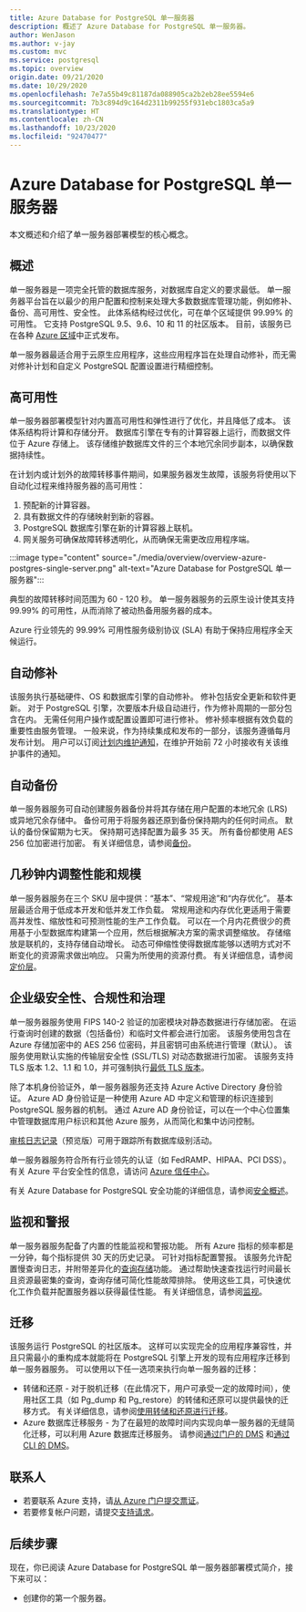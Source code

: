 ```yaml
---
title: Azure Database for PostgreSQL 单一服务器
description: 概述了 Azure Database for PostgreSQL 单一服务器。
author: WenJason
ms.author: v-jay
ms.custom: mvc
ms.service: postgresql
ms.topic: overview
origin.date: 09/21/2020
ms.date: 10/29/2020
ms.openlocfilehash: 7e7a55b49c81187da088905ca2b2eb28ee5594e6
ms.sourcegitcommit: 7b3c894d9c164d2311b99255f931ebc1803ca5a9
ms.translationtype: HT
ms.contentlocale: zh-CN
ms.lasthandoff: 10/23/2020
ms.locfileid: "92470477"
---
```

# <a name="azure-database-for-postgresql-single-server"></a>Azure Database for PostgreSQL 单一服务器

本文概述和介绍了单一服务器部署模型的核心概念。

## <a name="overview"></a>概述

单一服务器是一项完全托管的数据库服务，对数据库自定义的要求最低。 单一服务器平台旨在以最少的用户配置和控制来处理大多数数据库管理功能，例如修补、备份、高可用性、安全性。 此体系结构经过优化，可在单个区域提供 99.99% 的可用性。 它支持 PostgreSQL 9.5、9.6、10 和 11 的社区版本。 目前，该服务已在各种 [Azure 区域](https://azure.microsoft.com/global-infrastructure/services/?regions=china-non-regional,china-east,china-east-2,china-north,china-north-2&products=all)中正式发布。

单一服务器最适合用于云原生应用程序，这些应用程序旨在处理自动修补，而无需对修补计划和自定义 PostgreSQL 配置设置进行精细控制。

## <a name="high-availability"></a>高可用性

单一服务器部署模型针对内置高可用性和弹性进行了优化，并且降低了成本。 该体系结构将计算和存储分开。 数据库引擎在专有的计算容器上运行，而数据文件位于 Azure 存储上。 该存储维护数据库文件的三个本地冗余同步副本，以确保数据持续性。

在计划内或计划外的故障转移事件期间，如果服务器发生故障，该服务将使用以下自动化过程来维持服务器的高可用性：

1. 预配新的计算容器。
2. 具有数据文件的存储映射到新的容器。
3. PostgreSQL 数据库引擎在新的计算容器上联机。
4. 网关服务可确保故障转移透明化，从而确保无需更改应用程序端。
   
 :::image type="content" source="./media/overview/overview-azure-postgres-single-server.png" alt-text="Azure Database for PostgreSQL 单一服务器":::

典型的故障转移时间范围为 60 - 120 秒。 单一服务器服务的云原生设计使其支持 99.99% 的可用性，从而消除了被动热备用服务器的成本。

Azure 行业领先的 99.99% 可用性服务级别协议 (SLA) 有助于保持应用程序全天候运行。

## <a name="automated-patching"></a>自动修补

该服务执行基础硬件、OS 和数据库引擎的自动修补。 修补包括安全更新和软件更新。 对于 PostgreSQL 引擎，次要版本升级自动进行，作为修补周期的一部分包含在内。 无需任何用户操作或配置设置即可进行修补。 修补频率根据有效负载的重要性由服务管理。 一般来说，作为持续集成和发布的一部分，该服务遵循每月发布计划。 用户可以订阅[计划内维护通知](concepts-monitoring.md)，在维护开始前 72 小时接收有关该维护事件的通知。

## <a name="automatic-backups"></a>自动备份

单一服务器服务可自动创建服务器备份并将其存储在用户配置的本地冗余 (LRS) 或异地冗余存储中。 备份可用于将服务器还原到备份保持期内的任何时间点。 默认的备份保留期为七天。 保持期可选择配置为最多 35 天。 所有备份都使用 AES 256 位加密进行加密。 有关详细信息，请参阅[备份](./concepts-backup.md)。

## <a name="adjust-performance-and-scale-within-seconds"></a>几秒钟内调整性能和规模

单一服务器服务在三个 SKU 层中提供：“基本”、“常规用途”和“内存优化”。 基本层最适合用于低成本开发和低并发工作负载。 常规用途和内存优化更适用于需要高并发性、缩放性和可预测性能的生产工作负载。 可以在一个月内花费很少的费用基于小型数据库构建第一个应用，然后根据解决方案的需求调整缩放。 存储缩放是联机的，支持存储自动增长。 动态可伸缩性使得数据库能够以透明方式对不断变化的资源需求做出响应。 只需为所使用的资源付费。 有关详细信息，请参阅[定价层](concepts-service-tiers.md)。

## <a name="enterprise-grade-security-compliance-and-governance"></a>企业级安全性、合规性和治理

单一服务器服务使用 FIPS 140-2 验证的加密模块对静态数据进行存储加密。 在运行查询时创建的数据（包括备份）和临时文件都会进行加密。 该服务使用包含在 Azure 存储加密中的 AES 256 位密码，并且密钥可由系统进行管理（默认）。 该服务使用默认实施的传输层安全性 (SSL/TLS) 对动态数据进行加密。 该服务支持 TLS 版本 1.2、1.1 和 1.0，并可强制执行[最低 TLS 版本](concepts-ssl-connection-security.md)。

除了本机身份验证外，单一服务器服务还支持 Azure Active Directory 身份验证。 Azure AD 身份验证是一种使用 Azure AD 中定义和管理的标识连接到 PostgreSQL 服务器的机制。 通过 Azure AD 身份验证，可以在一个中心位置集中管理数据库用户标识和其他 Azure 服务，从而简化和集中访问控制。

[审核日志记录](concepts-audit.md)（预览版）可用于跟踪所有数据库级别活动。

单一服务器服务符合所有行业领先的认证（如 FedRAMP、HIPAA、PCI DSS）。 有关 Azure 平台安全性的信息，请访问 [Azure 信任中心](https://www.trustcenter.cn/)。

有关 Azure Database for PostgreSQL 安全功能的详细信息，请参阅[安全概述](concepts-security.md)。

## <a name="monitoring-and-alerting"></a>监视和警报

单一服务器服务配备了内置的性能监视和警报功能。 所有 Azure 指标的频率都是一分钟，每个指标提供 30 天的历史记录。 可针对指标配置警报。 该服务允许配置慢查询日志，并附带差异化的[查询存储](./concepts-query-store.md)功能。 通过帮助快速查找运行时间最长且资源最密集的查询，查询存储可简化性能故障排除。 使用这些工具，可快速优化工作负载并配置服务器以获得最佳性能。 有关详细信息，请参阅[监视](./concepts-monitoring.md)。

## <a name="migration"></a>迁移

该服务运行 PostgreSQL 的社区版本。 这样可以实现完全的应用程序兼容性，并且只需最小的重构成本就能将在 PostgreSQL 引擎上开发的现有应用程序迁移到单一服务器服务。 可以使用以下任一选项来执行向单一服务器的迁移：

- 转储和还原 - 对于脱机迁移（在此情况下，用户可承受一定的故障时间），使用社区工具（如 Pg_dump 和 Pg_restore）的转储和还原可以提供最快的迁移方式。 有关详细信息，请参阅[使用转储和还原进行迁移](/postgresql/howto-migrate-using-dump-and-restore)。
- Azure 数据库迁移服务 - 为了在最短的故障时间内实现向单一服务器的无缝简化迁移，可以利用 Azure 数据库迁移服务。 请参阅[通过门户的 DMS](/dms/tutorial-postgresql-azure-postgresql-online-portal) 和[通过 CLI 的 DMS](/dms/tutorial-postgresql-azure-postgresql-online)。

## <a name="contacts"></a>联系人

- 若要联系 Azure 支持，请[从 Azure 门户提交票证](https://portal.azure.cn/?#blade/Microsoft_Azure_Support/HelpAndSupportBlade)。
- 若要修复帐户问题，请提交[支持请求](https://support.azure.cn/support/support-azure/)。

## <a name="next-steps"></a>后续步骤

现在，你已阅读 Azure Database for PostgreSQL 单一服务器部署模式简介，接下来可以：
- 创建你的第一个服务器。
  